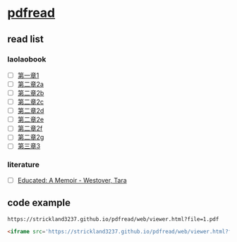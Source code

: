 # [pdfread](https://github.com/strickland3237/pdfread)

## read list

### laolaobook
- [ ] [第一章1](https://strickland3237.github.io/pdfread/web/viewer.html?file=1.pdf)
- [ ] [第二章2a](https://strickland3237.github.io/pdfread/web/viewer.html?file=2a.pdf)
- [ ] [第二章2b](https://strickland3237.github.io/pdfread/web/viewer.html?file=2b.pdf)
- [ ] [第二章2c](https://strickland3237.github.io/pdfread/web/viewer.html?file=2c.pdf)
- [ ] [第二章2d](https://strickland3237.github.io/pdfread/web/viewer.html?file=2d.pdf)
- [ ] [第二章2e](https://strickland3237.github.io/pdfread/web/viewer.html?file=2e.pdf)
- [ ] [第二章2f](https://strickland3237.github.io/pdfread/web/viewer.html?file=2f.pdf)
- [ ] [第二章2g](https://strickland3237.github.io/pdfread/web/viewer.html?file=2g.pdf)
- [ ] [第三章3](https://strickland3237.github.io/pdfread/web/viewer.html?file=3.pdf)

### literature
- [ ] [Educated: A Memoir - Westover, Tara](https://strickland3237.github.io/pdfread/web/viewer.html?file=bird.pdf)


## code example
```
https://strickland3237.github.io/pdfread/web/viewer.html?file=1.pdf
```

```html
<iframe src='https://strickland3237.github.io/pdfread/web/viewer.html?file=w11.pdf' style='width:100%;height:100%'></iframe>
```
